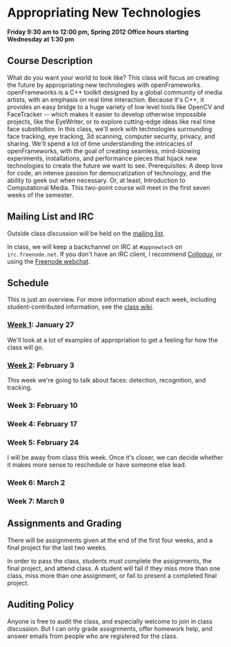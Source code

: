 # Appropriating New Technologies
**Friday 9:30 am to 12:00 pm, Spring 2012**
**Office hours starting Wednesday at 1:30 pm**

## Course Description

What do you want your world to look like? This class will focus on creating the future by appropriating new technologies with openFrameworks. openFrameworks is a C++ toolkit designed by a global community of media artists, with an emphasis on real time interaction. Because it's C++, it provides an easy bridge to a huge variety of low level tools like OpenCV and FaceTracker -- which makes it easier to develop otherwise impossible projects, like the EyeWriter, or to explore cutting-edge ideas like real time face substitution. In this class, we'll work with technologies surrounding face tracking, eye tracking, 3d scanning, computer security, privacy, and sharing. We'll spend a lot of time understanding the intricacies of openFrameworks, with the goal of creating seamless, mind-blowing experiments, installations, and performance pieces that hijack new technologies to create the future we want to see. Prerequisites: A deep love for code, an intense passion for democratization of technology, and the ability to geek out when necessary. Or, at least, Introduction to Computational Media. This two-point course will meet in the first seven weeks of the semester.

## Mailing List and IRC

Outside class discussion will be held on the [mailing list](https://groups.google.com/group/appropriating-new-technologies/).

In class, we will keep a backchannel on IRC at `#appnewtech` on `irc.freenode.net`. If you don't have an IRC client, I recommend [Colloquy](http://colloquy.info/), or using the [Freenode webchat](http://webchat.freenode.net/).

## Schedule

This is just an overview. For more information about each week, including student-contributed information, see the [class wiki](https://github.com/kylemcdonald/AppropriatingNewTechnologies/wiki/). 

### [Week 1](https://github.com/kylemcdonald/AppropriatingNewTechnologies/wiki/Week-1): January 27

We'll look at a lot of examples of appropriation to get a feeling for how the class will go.

### [Week 2](https://github.com/kylemcdonald/AppropriatingNewTechnologies/wiki/Week-2): February 3

This week we're going to talk about faces: detection, recognition, and tracking.

### Week 3: February 10

### Week 4: February 17

### Week 5: February 24

I will be away from class this week. Once it's closer, we can decide whether it makes more sense to reschedule or have someone else lead.

### Week 6: March 2

### Week 7: March 9

## Assignments and Grading

There will be assignments given at the end of the first four weeks, and a final project for the last two weeks.

In order to pass the class, students must complete the assignments, the final project, and attend class. A student will fail if they miss more than one class, miss more than one assignment, or fail to present a completed final project.

## Auditing Policy

Anyone is free to audit the class, and especially welcome to join in class discussion. But I can only grade assignments, offer homework help, and answer emails from people who are registered for the class.